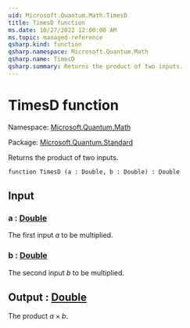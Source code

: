 ```yaml
---
uid: Microsoft.Quantum.Math.TimesD
title: TimesD function
ms.date: 10/27/2022 12:00:00 AM
ms.topic: managed-reference
qsharp.kind: function
qsharp.namespace: Microsoft.Quantum.Math
qsharp.name: TimesD
qsharp.summary: Returns the product of two inputs.
---
```


# TimesD function

Namespace: [Microsoft.Quantum.Math](xref:Microsoft.Quantum.Math)

Package: [Microsoft.Quantum.Standard](https://nuget.org/packages/Microsoft.Quantum.Standard)


Returns the product of two inputs.

```qsharp
function TimesD (a : Double, b : Double) : Double
```


## Input

### a : [Double](xref:microsoft.quantum.qsharp.valueliterals#double-literals)

The first input $a$ to be multiplied.


### b : [Double](xref:microsoft.quantum.qsharp.valueliterals#double-literals)

The second input $b$ to be multiplied.



## Output : [Double](xref:microsoft.quantum.qsharp.valueliterals#double-literals)

The product $a \times b$.